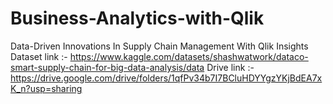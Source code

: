 # Business-Analytics-with-Qlik
Data-Driven Innovations In Supply Chain Management With Qlik Insights
Dataset link :-  https://www.kaggle.com/datasets/shashwatwork/dataco-smart-supply-chain-for-big-data-analysis/data
Drive link  :-   https://drive.google.com/drive/folders/1qfPv34b7I7BCluHDYYgzYKjBdEA7xK_n?usp=sharing
